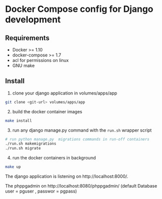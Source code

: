 Docker Compose config for Django development
============================================

Requirements
------------

* Docker >= 1.10
* docker-compose >= 1.7
* acl for permissions on linux
* GNU make

Install
-------

1. clone your django application in volumes/apps/app

```sh
git clone <git-url> volumes/apps/app
```

2. build the docker container images

```sh
make install
```

3. run any django manage.py command with the `run.sh` wrapper script

```sh
# run python manage.py  migrations commands in run-off containers
./run.sh makemigrations
./run.sh migrate
```

4. run the docker containers in background

```sh
make up
```

The django application is listening on http://localhost:8000/.

The phppgadmin on http://localhost:8080/phppgadmin/ (default Database user = pguser , passwor = pgpass)
